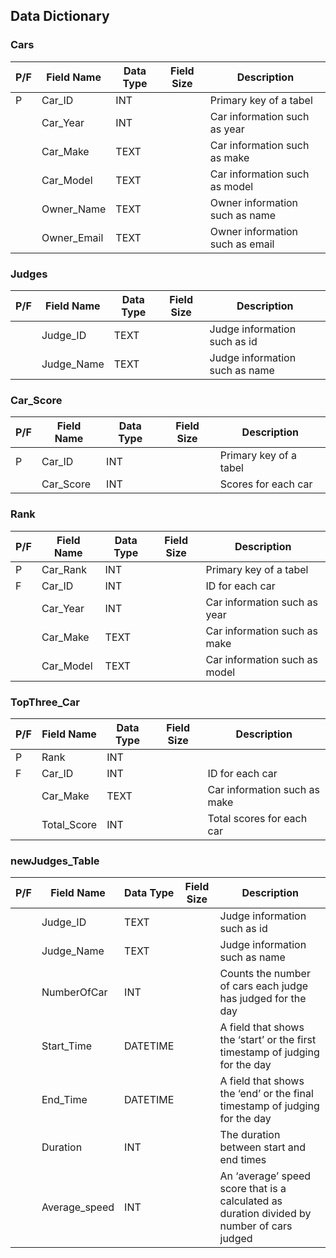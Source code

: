 ## Data Dictionary

### Cars
|P/F|Field Name|Data Type|Field Size|Description|
|-----------|---------|---------|------------|-----------|
|P|Car_ID|INT||Primary key of a tabel| 
||Car_Year|INT||Car information such as year|
||Car_Make|TEXT||Car information such as make|
||Car_Model|TEXT||Car information such as model|
||Owner_Name|TEXT||Owner information such as name|
||Owner_Email|TEXT||Owner information such as email|

### Judges
|P/F|Field Name|Data Type|Field Size|Description|
|-----------|---------|---------|------------|-----------|
||Judge_ID|TEXT||Judge information such as id|
||Judge_Name|TEXT||Judge information such as name|

### Car_Score
|P/F|Field Name|Data Type|Field Size|Description|
|-----------|---------|---------|------------|-----------|
|P|Car_ID|INT||Primary key of a tabel|
||Car_Score|INT||Scores for each car|

### Rank
|P/F|Field Name|Data Type|Field Size|Description|
|-----------|---------|---------|------------|-----------|
|P|Car_Rank|INT||Primary key of a tabel|
|F|Car_ID|INT||ID for each car|
||Car_Year|INT||Car information such as year|
||Car_Make|TEXT||Car information such as make|
||Car_Model|TEXT||Car information such as model|

### TopThree_Car
|P/F|Field Name|Data Type|Field Size|Description|
|-----------|---------|---------|------------|-----------|
|P|Rank|INT|||Primary key of a tabel|
|F|Car_ID|INT||ID for each car|
||Car_Make|TEXT||Car information such as make|
||Total_Score|INT||Total scores for each car|

### newJudges_Table
|P/F|Field Name|Data Type|Field Size|Description|
|-----------|---------|---------|------------|-----------|
||Judge_ID|TEXT||Judge information such as id|
||Judge_Name|TEXT||Judge information such as name|
||NumberOfCar|INT||Counts the number of cars each judge has judged for the day|
||Start_Time|DATETIME||A field that shows the ‘start’ or the first timestamp of judging for the day|
||End_Time|DATETIME||A field that shows the ‘end’ or the final timestamp of judging for the day|
||Duration|INT||The duration between start and end times|
||Average_speed|INT||An ‘average’ speed score that is a calculated as duration divided by number of cars judged|











